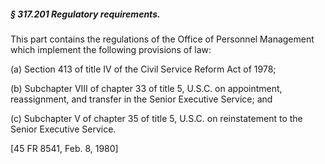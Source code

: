 ##### § 317.201 Regulatory requirements. #####

This part contains the regulations of the Office of Personnel Management which implement the following provisions of law:

(a) Section 413 of title IV of the Civil Service Reform Act of 1978;

(b) Subchapter VIII of chapter 33 of title 5, U.S.C. on appointment, reassignment, and transfer in the Senior Executive Service; and

(c) Subchapter V of chapter 35 of title 5, U.S.C. on reinstatement to the Senior Executive Service.

[45 FR 8541, Feb. 8, 1980]